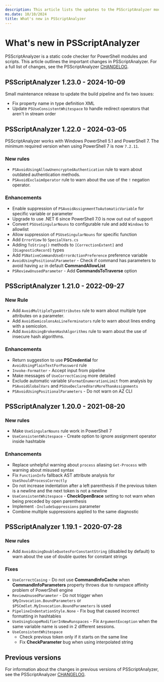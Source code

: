 ```yaml
---
description: This article lists the updates to the PSScriptAnalyzer module.
ms.date: 10/10/2024
title: What's new in PSScriptAnalyzer
---
```

# What's new in PSScriptAnalyzer

PSScriptAnalyzer is a static code checker for PowerShell modules and scripts. This article outlines
the important changes in PSScriptAnalyzer. For a full list of changes, see the PSScriptAnalyzer
[CHANGELOG][01].

## PSScriptAnalyzer 1.23.0 - 2024-10-09

Small maintenance release to update the build pipeline and fix two issues:

- Fix property name in type definition XML
- Update `PSUseConsistentWhitespace` to handle redirect operators that aren't in stream order

## PSScriptAnalyzer 1.22.0 - 2024-03-05

PSScriptAnalyzer works with Windows PowerShell 5.1 and PowerShell 7. The minimum required version
when using PowerShell 7 is now `7.2.11`.

### New rules

- `PSAvoidUsingAllowUnencryptedAuthentication` rule to warn about outdated authentication methods.
- `PSAvoidExclaimOperator` rule to warn about the use of the `!` negation operator.

### Enhancements

- Enable suppression of `PSAvoidAssignmentToAutomaticVariable` for specific variable or parameter
- Upgrade to use .NET 6 since PowerShell 7.0 is now out out of support
- Convert `PSUseSingularNouns` to configurable rule and add `Windows` to allowlist
- Allow suppression of `PSUseSingularNouns` for specific function
- Add `ErrorView` to `SpecialVars.cs`
- Adding `ToString()` methods to `[CorrectionExtent]` and `[DiagnosticRecord]` types
- Add `PSNativeCommandUseErrorActionPreference` preference variable
- `AvoidUsingPositionalParameter` - Check if command has parameters to avoid having `az` in default
  **CommandAllowList**
- `PSReviewUnusedParameter` - Add **CommandsToTraverse** option

## PSScriptAnalyzer 1.21.0 - 2022-09-27

### New Rule

- Add `AvoidMultipleTypeAttributes` rule to warn about multiple type attributes on a parameter.
- Add `AvoidSemicolonsAsLineTerminators` rule to warn about lines ending with a semicolon.
- Add `AvoidUsingBrokenHashAlgorithms` rule to warn about the use of insecure hash algorithms.

### Enhancements

- Return suggestion to use **PSCredential** for `AvoidUsingPlainTextForPassword` rule
- `Invoke-Formatter` - Accept input from pipeline
- Make messages of `UseCorrectCasing` more detailed
- Exclude automatic variable `$FormatEnumerationLimit` from analysis by `PSAvoidGlobalVars` and
  `PSUseDeclaredVarsMoreThanAssignments`
- `PSAvoidUsingPositionalParameters` - Do not warn on AZ CLI

## PSScriptAnalyzer 1.20.0 - 2021-08-20

### New rules

- Make `UseSingularNouns` rule work in PowerShell 7
- `UseConsistentWhitespace` - Create option to ignore assignment operator inside hashtable

### Enhancements

- Replace unhelpful warning about `process` aliasing `Get-Process` with warning about misused syntax
- Fix `FunctionInfo` fallback AST attribute analysis for `UseShouldProcessCorrectly`
- Do not increase indentation after a left parenthesis if the previous token is a newline and the
  next token is not a newline
- `UseConsistentWhitespace` - **CheckOpenBrace** setting to not warn when being preceded by open
  parenthesis
- Implement `-IncludeSuppressions` parameter
- Combine multiple suppressions applied to the same diagnostic

## PSScriptAnalyzer 1.19.1 - 2020-07-28

### New rules

- Add `AvoidUsingDoubleQuotesForConstantString` (disabled by default) to warn about the use of
  double quotes for constant strings

### Fixes

- `UseCorrectCasing` - Do not use **CommandInfoCache** when **CommandInfoParameters** property
  throws due to runspace affinity problem of PowerShell engine
- `ReviewUnusedParameter` - Do not trigger when `$MyInvocation.BoundParameters` or
  `$PSCmdlet.MyInvocation.BoundParameters` is used
- `PipelineIndentationStyle.None` - Fix bug that caused incorrect formatting in hashtables
- `UseUsingScopeModifierInNewRunspaces` - Fix `ArgumentException` when the same variable name is
  used in 2 different sessions.
- `UseConsistentWhitespace`
  - Check previous token only if it starts on the same line
  - Fix **CheckParameter** bug when using interpolated string

## Previous versions

For information about the changes in previous versions of PSScriptAnalyzer, see the PSScriptAnalyzer
[CHANGELOG][01].

<!-- link references -->
[01]: https://github.com/PowerShell/PSScriptAnalyzer/blob/master/CHANGELOG.MD
